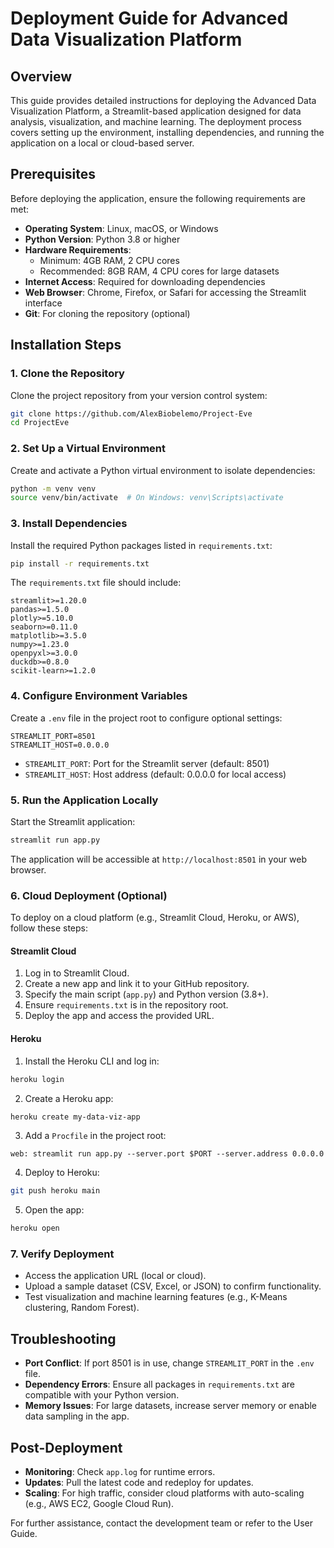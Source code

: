 # Deployment Guide for Advanced Data Visualization Platform

## Overview

This guide provides detailed instructions for deploying the Advanced Data Visualization Platform, a Streamlit-based application designed for data analysis, visualization, and machine learning. The deployment process covers setting up the environment, installing dependencies, and running the application on a local or cloud-based server.

## Prerequisites

Before deploying the application, ensure the following requirements are met:

- **Operating System**: Linux, macOS, or Windows
- **Python Version**: Python 3.8 or higher
- **Hardware Requirements**:
  - Minimum: 4GB RAM, 2 CPU cores
  - Recommended: 8GB RAM, 4 CPU cores for large datasets
- **Internet Access**: Required for downloading dependencies
- **Web Browser**: Chrome, Firefox, or Safari for accessing the Streamlit interface
- **Git**: For cloning the repository (optional)

## Installation Steps

### 1. Clone the Repository

Clone the project repository from your version control system:

```bash
git clone https://github.com/AlexBiobelemo/Project-Eve
cd ProjectEve
```

### 2. Set Up a Virtual Environment

Create and activate a Python virtual environment to isolate dependencies:

```bash
python -m venv venv
source venv/bin/activate  # On Windows: venv\Scripts\activate
```

### 3. Install Dependencies

Install the required Python packages listed in `requirements.txt`:

```bash
pip install -r requirements.txt
```

The `requirements.txt` file should include:

```
streamlit>=1.20.0
pandas>=1.5.0
plotly>=5.10.0
seaborn>=0.11.0
matplotlib>=3.5.0
numpy>=1.23.0
openpyxl>=3.0.0
duckdb>=0.8.0
scikit-learn>=1.2.0
```

### 4. Configure Environment Variables

Create a `.env` file in the project root to configure optional settings:

```plaintext
STREAMLIT_PORT=8501
STREAMLIT_HOST=0.0.0.0
```

- `STREAMLIT_PORT`: Port for the Streamlit server (default: 8501)
- `STREAMLIT_HOST`: Host address (default: 0.0.0.0 for local access)

### 5. Run the Application Locally

Start the Streamlit application:

```bash
streamlit run app.py
```

The application will be accessible at `http://localhost:8501` in your web browser.

### 6. Cloud Deployment (Optional)

To deploy on a cloud platform (e.g., Streamlit Cloud, Heroku, or AWS), follow these steps:

#### Streamlit Cloud

1. Log in to Streamlit Cloud.
2. Create a new app and link it to your GitHub repository.
3. Specify the main script (`app.py`) and Python version (3.8+).
4. Ensure `requirements.txt` is in the repository root.
5. Deploy the app and access the provided URL.

#### Heroku

1. Install the Heroku CLI and log in:

```bash
heroku login
```

2. Create a Heroku app:

```bash
heroku create my-data-viz-app
```

3. Add a `Procfile` in the project root:

```plaintext
web: streamlit run app.py --server.port $PORT --server.address 0.0.0.0
```

4. Deploy to Heroku:

```bash
git push heroku main
```

5. Open the app:

```bash
heroku open
```

### 7. Verify Deployment

- Access the application URL (local or cloud).
- Upload a sample dataset (CSV, Excel, or JSON) to confirm functionality.
- Test visualization and machine learning features (e.g., K-Means clustering, Random Forest).

## Troubleshooting

- **Port Conflict**: If port 8501 is in use, change `STREAMLIT_PORT` in the `.env` file.
- **Dependency Errors**: Ensure all packages in `requirements.txt` are compatible with your Python version.
- **Memory Issues**: For large datasets, increase server memory or enable data sampling in the app.

## Post-Deployment

- **Monitoring**: Check `app.log` for runtime errors.
- **Updates**: Pull the latest code and redeploy for updates.
- **Scaling**: For high traffic, consider cloud platforms with auto-scaling (e.g., AWS EC2, Google Cloud Run).

For further assistance, contact the development team or refer to the User Guide.